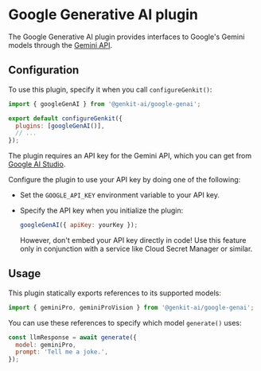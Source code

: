 # Google Generative AI plugin

The Google Generative AI plugin provides interfaces to Google's Gemini models
through the [Gemini API](https://ai.google.dev/docs/gemini_api_overview).

## Configuration

To use this plugin, specify it when you call `configureGenkit()`:

```js
import { googleGenAI } from '@genkit-ai/google-genai';

export default configureGenkit({
  plugins: [googleGenAI()],
  // ...
});
```

The plugin requires an API key for the Gemini API, which you can get from
[Google AI Studio](https://aistudio.google.com/app/apikey).

Configure the plugin to use your API key by doing one of the following:

- Set the `GOOGLE_API_KEY` environment variable to your API key.

- Specify the API key when you initialize the plugin:

  ```js
  googleGenAI({ apiKey: yourKey });
  ```

  However, don't embed your API key directly in code! Use this feature only
  in conjunction with a service like Cloud Secret Manager or similar.

## Usage

This plugin statically exports references to its supported models:

```js
import { geminiPro, geminiProVision } from '@genkit-ai/google-genai';
```

You can use these references to specify which model `generate()` uses:

```js
const llmResponse = await generate({
  model: geminiPro,
  prompt: 'Tell me a joke.',
});
```

